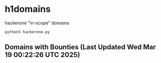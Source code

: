 # h1domains
hackerone "in-scope" domains

`python3 hackerone.py`
## Domains with Bounties (Last Updated Wed Mar 19 00:22:26 UTC 2025)
```

```
